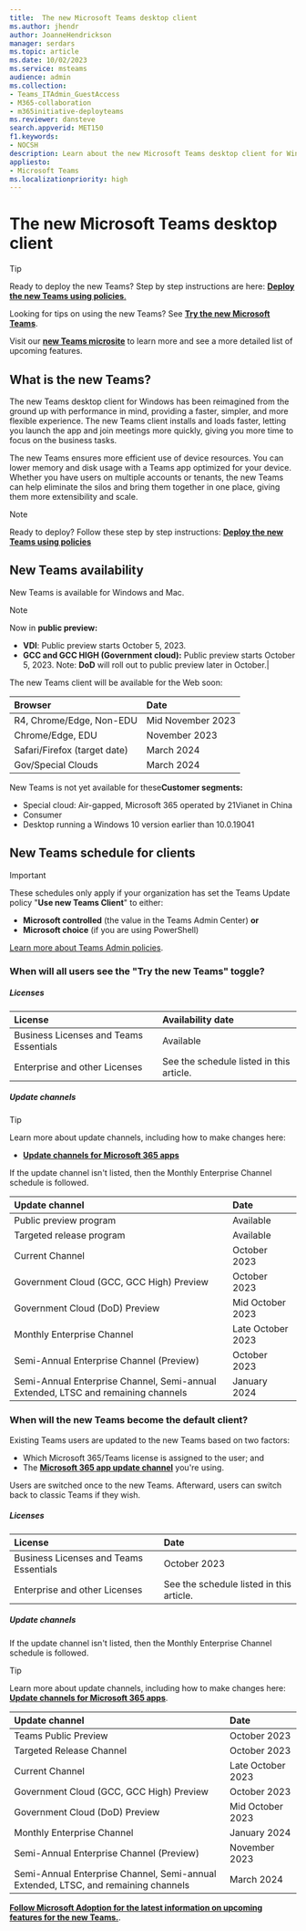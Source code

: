 ```yaml
---
title:  The new Microsoft Teams desktop client
ms.author: jhendr
author: JoanneHendrickson
manager: serdars
ms.topic: article
ms.date: 10/02/2023
ms.service: msteams
audience: admin
ms.collection: 
- Teams_ITAdmin_GuestAccess
- M365-collaboration
- m365initiative-deployteams
ms.reviewer: dansteve
search.appverid: MET150
f1.keywords:
- NOCSH
description: Learn about the new Microsoft Teams desktop client for Windows. Try out new features and provide feedback.
appliesto: 
- Microsoft Teams
ms.localizationpriority: high
---
```


# The new Microsoft Teams desktop client 

> [!TIP]
>Ready to deploy the new Teams? Step by step instructions are here: [**Deploy the new Teams using policies**.](/microsoftteams/new-teams-deploy-using-policies?tabs=teams-admin-center#set-the-policies-to-deploy-the-new-teams-client)
>
>Looking for tips on using the new Teams? See [**Try the new Microsoft Teams**](/office/try-the-new-microsoft-teams-2d4a0c96-fa52-43f8-a006-4bfbc62cf6c5).
>
>Visit our **[new Teams microsite](https://aka.ms/newTeams)** to learn more and see a more detailed list of upcoming features.

## What is the new Teams?

The new Teams desktop client for Windows has been reimagined from the ground up with performance in mind, providing a faster, simpler, and more flexible experience. The new Teams client installs and loads faster, letting you launch the app and join meetings more quickly, giving you more time to focus on the business tasks. 

The new Teams ensures more efficient use of device resources. You can lower memory and disk usage with a Teams app optimized for your device. Whether you have users on multiple accounts or tenants, the new Teams can help eliminate the silos and bring them together in one place, giving them more extensibility and scale.

>[!Note]
>Ready to deploy?  Follow these step by step instructions: [**Deploy the new Teams using policies**](/microsoftteams/new-teams-deploy-using-policies?tabs=teams-admin-center#set-the-policies-to-deploy-the-new-teams-client)

## New Teams availability

New Teams is available for Windows and Mac.

>[!Note]
>
>Now in **public preview:**
>
>- **VDI**: Public preview starts October 5, 2023.</br>
>- **GCC and GCC HIGH (Government cloud):** Public preview starts October 5, 2023.  Note:  **DoD** will roll out to public preview later in October.| 

The new Teams client will be available for the Web soon:

|Browser|Date|
|:-----|:-----|
|R4, Chrome/Edge, Non-EDU|Mid November 2023
|Chrome/Edge, EDU|November 2023
|Safari/Firefox (target date)|March 2024|
|Gov/Special Clouds |March 2024|

New Teams is not yet available for these**Customer segments:**  </br>


- Special cloud: Air-gapped, Microsoft 365 operated by 21Vianet in China
- Consumer
- Desktop running a Windows 10 version earlier than 10.0.19041


## New Teams schedule for clients


 
>[!Important]
>These schedules only apply if your organization has set the Teams Update policy "**Use new Teams Client**" to either:
>- **Microsoft controlled** (the value in the Teams Admin Center)  **or**
>- **Microsoft choice** (if you are using PowerShell) 
>
>[Learn more about Teams Admin policies](/microsoftteams/manage-teams-with-policies).

### When will all users see the "Try the new Teams" toggle?

##### Licenses

|License|Availability date|
|:-----|:-----|
|Business Licenses and Teams Essentials|Available|
|Enterprise and other Licenses|See the schedule listed in this article.|

##### Update channels

>[!Tip]
>Learn more about update channels, including how to make changes here:
> - [**Update channels for Microsoft 365 apps**](/deployoffice/updates/overview-update-channels)

If the update channel isn't listed, then the Monthly Enterprise Channel schedule is followed.

|Update channel|Date|
|:-----|:-----|
|Public preview program|Available|
|Targeted release program|Available|
|Current Channel|October 2023|
|Government Cloud (GCC, GCC High) Preview|October 2023|
|Government Cloud (DoD) Preview|Mid October 2023|
|Monthly Enterprise Channel|Late October 2023|
|Semi-Annual Enterprise Channel (Preview)|October 2023|
|Semi-Annual Enterprise Channel, Semi-annual Extended, LTSC and remaining channels|January 2024|


### When will the new Teams become the default client?

Existing Teams users are updated to the new Teams based on two factors:</br>
- Which Microsoft 365/Teams license is assigned to the user; and 
- The [**Microsoft 365 app update channel**](/deployoffice/updates/overview-update-channels) you're using. 

Users are switched once to the new Teams. Afterward, users can switch back to classic Teams if they wish.

##### Licenses

|License|Date|
|:-----|:-----|
|Business Licenses and Teams Essentials|October 2023|
|Enterprise and other Licenses|See the schedule listed in this article.|

##### Update channels

If the update channel isn't listed, then the Monthly Enterprise Channel schedule is followed.

>[!Tip]
>Learn more about update channels, including how to make changes here: [**Update channels for Microsoft 365 apps**](/deployoffice/updates/overview-update-channels).

|Update channel|Date|
|:-----|:-----|
|Teams Public Preview|October 2023|
|Targeted Release Channel|October 2023|
|Current Channel|Late October 2023|
|Government Cloud (GCC, GCC High) Preview|October 2023|
|Government Cloud (DoD) Preview|Mid October 2023|
|Monthly Enterprise Channel|January 2024|
|Semi-Annual Enterprise Channel (Preview)|November 2023|
|Semi-Annual Enterprise Channel, Semi-annual Extended, LTSC, and remaining channels|March 2024|


[**Follow Microsoft Adoption for the latest information on upcoming features for the new Teams.**](https://aka.ms/newTeams).
